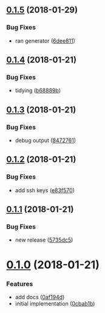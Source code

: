 <a name="0.1.5"></a>
## [0.1.5](https://github.com/jdxcode/stdout-stderr/compare/b68889be9f471d905f67d913866e5a9bf7ab8407...v0.1.5) (2018-01-29)


### Bug Fixes

* ran generator ([6dee811](https://github.com/jdxcode/stdout-stderr/commit/6dee811))

<a name="0.1.4"></a>
## [0.1.4](https://github.com/jdxcode/stdout-stderr/compare/8472761b77de47aed4edc7c48e4effe2b4c53717...v0.1.4) (2018-01-21)


### Bug Fixes

* tidying ([b68889b](https://github.com/jdxcode/stdout-stderr/commit/b68889b))

<a name="0.1.3"></a>
## [0.1.3](https://github.com/jdxcode/stdout-stderr/compare/e83f5705e8bad8246c261fea2e230e9e6b32286e...v0.1.3) (2018-01-21)


### Bug Fixes

* debug output ([8472761](https://github.com/jdxcode/stdout-stderr/commit/8472761))

<a name="0.1.2"></a>
## [0.1.2](https://github.com/jdxcode/stdout-stderr/compare/5735dc51897dceb3d90e1cb2a2cbefeeec46e4ff...v0.1.2) (2018-01-21)


### Bug Fixes

* add ssh keys ([e83f570](https://github.com/jdxcode/stdout-stderr/commit/e83f570))

<a name="0.1.1"></a>
## [0.1.1](https://github.com/jdxcode/stdout-stderr/compare/247b76ce4c8230172062577d31f08ad27a42c201...v0.1.1) (2018-01-21)


### Bug Fixes

* new release ([5735dc5](https://github.com/jdxcode/stdout-stderr/commit/5735dc5))

<a name="0.1.0"></a>
# [0.1.0](https://github.com/jdxcode/stdout-stderr/compare/v0.0.0...v0.1.0) (2018-01-21)


### Features

* add docs ([0af194d](https://github.com/jdxcode/stdout-stderr/commit/0af194d))
* initial implementation ([0cbab1b](https://github.com/jdxcode/stdout-stderr/commit/0cbab1b))
